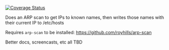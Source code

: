 [![Coverage Status](https://coveralls.io/repos/github/obradovic/arp-to-hosts/badge.svg?branch=master)](https://coveralls.io/github/obradovic/arp-to-hosts?branch=master)

Does an ARP scan to get IPs to known names, then writes those names with their current IP to /etc/hosts

Requires `arp-scan` to be installed: https://github.com/royhills/arp-scan

Better docs, screencasts, etc all TBD
